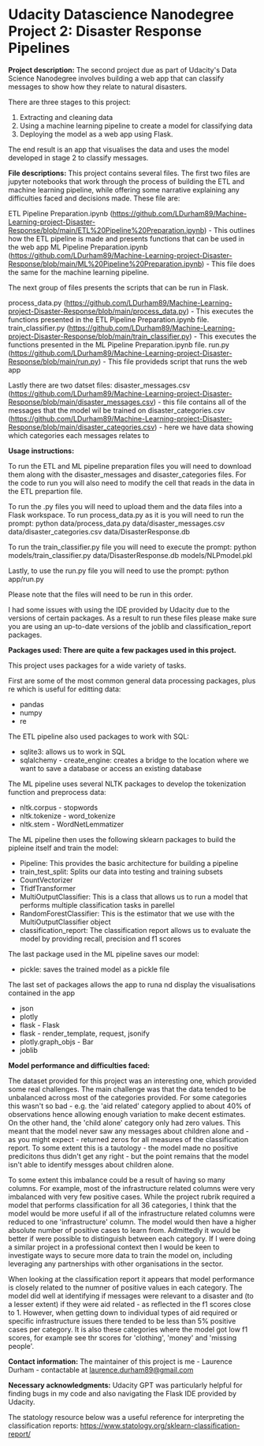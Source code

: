 # Udacity Datascience Nanodegree Project 2: Disaster Response Pipelines

__Project description:__ The second project due as part of Udacity's Data Science Nanodegree involves building a web app that can classify messages to show how they relate to natural disasters.

There are three stages to this project:
1) Extracting and cleaning data
2) Using a machine learning pipeline to create a model for classifying data
3) Deploying the model as a web app using Flask.

The end result is an app that visualises the data and uses the model developed in stage 2 to classify messages.

__File descriptions:__ This project contains several files. The first two files are jupyter notebooks that work through the process of building the ETL and machine learning pipeline, while offering some narrative explaining any difficulties faced and decisions made. These file are:

ETL Pipeline Preparation.ipynb (https://github.com/LDurham89/Machine-Learning-project-Disaster-Response/blob/main/ETL%20Pipeline%20Preparation.ipynb) - This outlines how the ETL pipeline is made and presents functions that can be used in the web app 
ML Pipeline Preparation.ipynb (https://github.com/LDurham89/Machine-Learning-project-Disaster-Response/blob/main/ML%20Pipeline%20Preparation.ipynb) - This file does the same for the machine learning pipeline.

The next group of files presents the scripts that can be run in Flask. 

process_data.py (https://github.com/LDurham89/Machine-Learning-project-Disaster-Response/blob/main/process_data.py) - This executes the functions presented in the ETL Pipeline Preparation.ipynb file.
train_classifier.py (https://github.com/LDurham89/Machine-Learning-project-Disaster-Response/blob/main/train_classifier.py) - This executes the functions presented in the ML Pipeline Preparation.ipynb file.
run.py (https://github.com/LDurham89/Machine-Learning-project-Disaster-Response/blob/main/run.py) - This file provideds script that runs the web app

Lastly there are two datset files:
disaster_messages.csv (https://github.com/LDurham89/Machine-Learning-project-Disaster-Response/blob/main/disaster_messages.csv) - this file contains all of the messages that the model wil be trained on
disaster_categories.csv (https://github.com/LDurham89/Machine-Learning-project-Disaster-Response/blob/main/disaster_categories.csv) - here we have data showing which categories each messages relates to

__Usage instructions:__  

To run the ETL and ML pipeline preparation files you will need to download them along with the disaster_messages and disaster_categories files.
For the code to run you will also need to modify the cell that reads in the data in the ETL prepartion file.

To run the .py files you will need to upload them and the data files into a Flask workspace.
To run process_data.py as it is you will need to run the prompt:
python data/process_data.py data/disaster_messages.csv data/disaster_categories.csv data/DisasterResponse.db

To run the train_classifier.py file you will need to execute the prompt:
python models/train_classifier.py data/DisasterResponse.db models/NLPmodel.pkl

Lastly, to use the run.py file you will need to use the prompt:
python app/run.py

Please note that the files will need to be run in this order.

I had some issues with using the IDE provided by Udacity due to the versions of certain packages. As a result to run these files please make sure you are using an up-to-date versions of the joblib and classification_report packages.


__Packages used: There are quite a few packages used in this project.__

This project uses packages for a wide variety of tasks.

First are some of the most common general data processing packages, plus re which is useful for editting data:

- pandas
- numpy
- re

The ETL pipeline also used packages to work with SQL:
- sqlite3: allows us to work in SQL
- sqlalchemy - create_engine: creates a bridge to the location where we want to save a database or access an existing database

The ML pipeline uses several NLTK packages to develop the tokenization function and preprocess data:

- nltk.corpus - stopwords
- nltk.tokenize - word_tokenize
- nltk.stem - WordNetLemmatizer

The ML pipeline then uses the following sklearn packages to build the pipleine itself and train the model:

- Pipeline: This provides the basic architecture for building a pipeline
- train_test_split: Splits our data into testing and training subsets
- CountVectorizer
- TfidfTransformer
- MultiOutputClassifier: This is a class that allows us to run a model that performs multiple classification tasks in parellel
- RandomForestClassifier: This is the estimator that we use with the MultiOutputClassifier object
- classification_report: The classification report allows us to evaluate the model by providing recall, precision and f1 scores

The last package used in the ML pipeline saves our model:

- pickle: saves the trained model as a pickle file

The last set of packages allows the app to runa nd display the visualisations contained in the app

- json
- plotly
- flask - Flask
- flask - render_template, request, jsonify
- plotly.graph_objs - Bar
- joblib

__Model performance and difficulties faced:__ 

The dataset provided for this project was an interesting one, which provided some real challenges. The main challenge was that the data tended to be unbalanced across most of the categories provided. For some categories this wasn't so bad - e.g. the 'aid related' category applied to about 40% of observations hence allowing enough variation to make decent estimates. On the other hand, the 'child alone' category only had zero values. This meant that the model never saw any messages about children alone and - as you might expect - returned zeros for all measures of the classification report. To some extent this is a tautology - the model made no positive predicitons thus didn't get any right - but the point remains that the model isn't able to identify messges about children alone. 

To some extent this imbalance could be a result of having so many columns. For example, most of the infrastructure related columns were very imbalanced with very few positive cases. While the project rubrik required a model that performs classification for all 36 categories, I think that the model would be more useful if all of the infrastructure related columns were reduced to one 'infrastructure' column. The model would then have a higher absolute number of positive cases to learn from. Admittedly it would be better if were possible to distinguish between each category. If I were doing a similar project in a professional context then I would be keen to investigate ways to secure more data to train the model on, including leveraging any partnerships with other organisations in the sector.

When looking at the classification report it appears that model performance is closely related to the numner of positive values in each category.
The model did well at identifying if messages were relevant to a disaster and (to a lesser extent) if they were aid related - as reflected in the f1 scores close to 1. However, when getting down to individual types of aid required or specific infrastructure issues there tended to be less than 5% positive cases per category. It is also these categories where the model got low f1 scores, for example see thr scores for 'clothing', 'money' and 'missing people'.


__Contact information:__ The maintainer of this project is me - Laurence Durham - contactable at laurence.durham89@gmail.com

__Necessary acknowledgments:__
Udacity GPT was particularly helpful for finding bugs in my code and also navigating the Flask IDE provided by Udacity.

The statology resource below was a useful reference for interpreting the classification reports:
https://www.statology.org/sklearn-classification-report/


